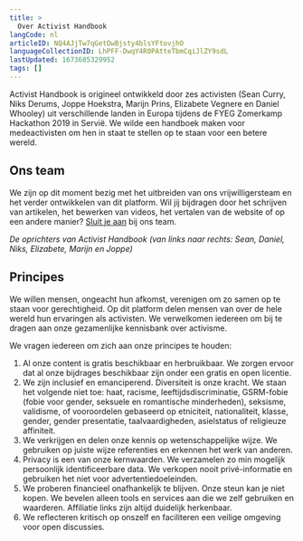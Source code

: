 ```yaml
---
title: >
  Over Activist Handbook
langCode: nl
articleID: NQ4AJjTw7qGetOwBjsty4blsYFtovjhO
languageCollectionID: LhPFF-DwqY4R0PAtteTbmCqiJlZY9sdL
lastUpdated: 1673685329952
tags: []
---
```


Activist Handbook is origineel ontwikkeld door zes activisten (Sean Curry, Niks Derums, Joppe Hoekstra, Marijn Prins, Elizabete Vegnere en Daniel Whooley) uit verschillende landen in Europa tijdens de FYEG Zomerkamp Hackathon 2019 in Servië. We wilde een handboek maken voor medeactivisten om hen in staat te stellen op te staan voor een betere wereld.

## Ons team

We zijn op dit moment bezig met het uitbreiden van ons vrijwilligersteam en het verder ontwikkelen van dit platform. Wil jij bijdragen door het schrijven van artikelen, het bewerken van videos, het vertalen van de website of op een andere manier? [Sluit je aan](//join) bij ons team.

<div><figcaption><i>De oprichters van Activist Handbook (van links naar rechts: Sean, Daniel, Niks, Elizabete, Marijn en Joppe)</i></figcaption></div>

## Principes

We willen mensen, ongeacht hun afkomst, verenigen om zo samen op te staan voor gerechtigheid. Op dit platform delen mensen van over de hele wereld hun ervaringen als activisten. We verwelkomen iedereen om bij te dragen aan onze gezamenlijke kennisbank over activisme.

We vragen iedereen om zich aan onze principes te houden:

1.  Al onze content is gratis beschikbaar en herbruikbaar. We zorgen ervoor dat al onze bijdrages beschikbaar zijn onder een gratis en open licentie.
2.  We zijn inclusief en emanciperend. Diversiteit is onze kracht. We staan het volgende niet toe: haat, racisme, leeftijdsdiscriminatie, GSRM-fobie (fobie voor gender, seksuele en romantische minderheden), seksisme, validisme, of vooroordelen gebaseerd op etniciteit, nationaliteit, klasse, gender, gender presentatie, taalvaardigheden, asielstatus of religieuze affiniteit.
3.  We verkrijgen en delen onze kennis op wetenschappelijke wijze. We gebruiken op juiste wijze referenties en erkennen het werk van anderen.
4.  Privacy is een van onze kernwaarden. We verzamelen zo min mogelijk persoonlijk identificeerbare data. We verkopen nooit privé-informatie en gebruiken het niet voor advertentiedoeleinden.
5.  We proberen financieel onafhankelijk te blijven. Onze steun kan je niet kopen. We bevelen alleen tools en services aan die we zelf gebruiken en waarderen. Affiliatie links zijn altijd duidelijk herkenbaar.
6.  We reflecteren kritisch op onszelf en faciliteren een veilige omgeving voor open discussies.